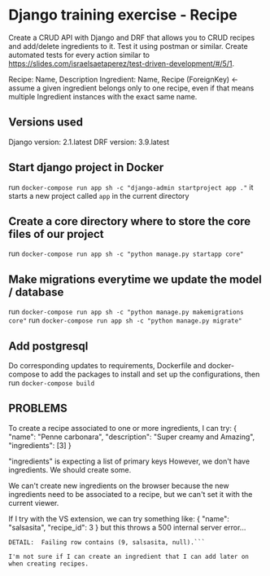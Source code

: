 # Django training exercise - Recipe
Create a CRUD API with Django and DRF that allows you to CRUD recipes and add/delete ingredients to it.  Test it using postman or similar.
Create automated tests for every action similar to https://slides.com/israelsaetaperez/test-driven-development/#/5/1.

Recipe: Name, Description
Ingredient: Name, Recipe (ForeignKey) ← assume a given ingredient belongs only to one recipe, even if that means multiple Ingredient instances with the exact same name.

## Versions used

Django version: 2.1.latest
DRF version: 3.9.latest

## Start django project in Docker

run `docker-compose run app sh -c "django-admin startproject app ."`
it starts a new project called `app` in the current directory

## Create a core directory where to store the core files of our project

run `docker-compose run app sh -c "python manage.py startapp core"`

## Make migrations everytime we update the model / database

run `docker-compose run app sh -c "python manage.py makemigrations core"`
run `docker-compose run app sh -c "python manage.py migrate"`

## Add postgresql

Do corresponding updates to requirements, Dockerfile and docker-compose to add the packages to install and set up the configurations, then run `docker-compose build`

## PROBLEMS

To create a recipe associated to one or more ingredients, I can try:
{
  "name": "Penne carbonara",
  "description": "Super creamy and Amazing",
  "ingredients": [3]
}

"ingredients" is expecting a list of primary keys
However, we don't have ingredients. We should create some.

We can't create new ingredients on the browser because the new ingredients need to be associated to a recipe, but we can't set it with the current viewer.

If I try with the VS extension, we can try something like:
{
  "name": "salsasita",
  "recipe_id": 3
}
but this throws a 500 internal server error...
```Exception Value: null value in column "recipe_id" violates not-null constraint
DETAIL:  Failing row contains (9, salsasita, null).```

I'm not sure if I can create an ingredient that I can add later on when creating recipes.

